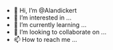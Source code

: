 - 👋 Hi, I’m @Alandickert
- 👀 I’m interested in ...
- 🌱 I’m currently learning ...
- 💞️ I’m looking to collaborate on ...
- 📫 How to reach me ...

<!---
Alandickert/Alandickert is a ✨ special ✨ repository because its `README.md` (this file) appears on your GitHub profile.
You can click the Preview link to take a look at your changes.
--->
